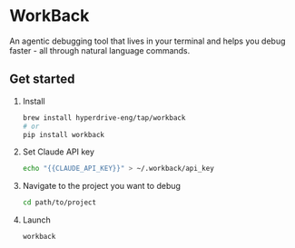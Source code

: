# WorkBack

An agentic debugging tool that lives in your terminal and helps you debug faster - all through
natural language commands.

## Get started

1. Install

   ```sh
   brew install hyperdrive-eng/tap/workback
   # or
   pip install workback
   ```

1. Set Claude API key

   ```sh
   echo "{{CLAUDE_API_KEY}}" > ~/.workback/api_key
   ```

1. Navigate to the project you want to debug

   ```sh
   cd path/to/project
   ```

1. Launch

   ```sh
   workback
   ```
